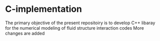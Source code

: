 # C-implementation
The primary objective of the present repositoiry is to develop C++ libaray for the numerical modeling of fluid
structure interaction codes
More changes are added
